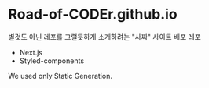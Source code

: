 # Road-of-CODEr.github.io
별것도 아닌 레포를 그럴듯하게 소개하려는 "사짜" 사이트 배포 레포


- Next.js
- Styled-components

We used only Static Generation.
